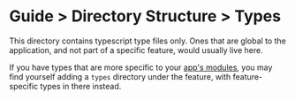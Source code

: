 # Guide > Directory Structure > Types

This directory contains typescript type files only. Ones that are global to the application,
and not part of a specific feature, would usually live here.

If you have types that are more specific to your [app's modules](../../../app-modules), you may find yourself
adding a `types` directory under the feature, with feature-specific types in there instead.
